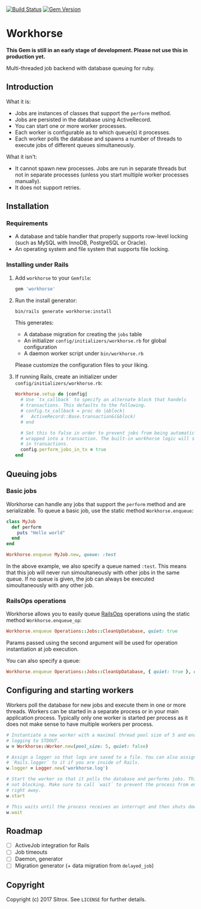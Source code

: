 [![Build Status](https://travis-ci.org/sitrox/workhorse.svg?branch=master)](https://travis-ci.org/sitrox/workhorse)
[![Gem Version](https://badge.fury.io/rb/workhorse.svg)](https://badge.fury.io/rb/workhorse)

# Workhorse

**This Gem is still in an early stage of development. Please not use this in production yet.**

Multi-threaded job backend with database queuing for ruby.

## Introduction

What it is:

* Jobs are instances of classes that support the `perform` method.
* Jobs are persisted in the database using ActiveRecord.
* You can start one or more worker processes.
* Each worker is configurable as to which queue(s) it processes.
* Each worker polls the database and spawns a number of threads to execute jobs
  of different queues simultaneously.

What it isn't:

* It cannot spawn new processes. Jobs are run in separate threads but not in
  separate processes (unless you start multiple worker processes manually).
* It does not support retries.

## Installation

### Requirements

* A database and table handler that properly supports row-level locking (such as
  MySQL with InnoDB, PostgreSQL or Oracle).
* An operating system and file system that supports file locking.

### Installing under Rails

1. Add `workhorse` to your `Gemfile`:

   ```ruby
   gem 'workhorse'
   ```

2. Run the install generator:

   ```bash
   bin/rails generate workhorse:install
   ```

   This generates:

   * A database migration for creating the `jobs` table
   * An initializer `config/initializers/workhorse.rb` for global configuration
   * A daemon worker script under `bin/workhorse.rb`

   Please customize the configuration files to your liking.

3. If running Rails, create an initializer under
   `config/initializers/workhorse.rb`:

   ```ruby
   Workhorse.setup do |config|
     # Use `tx_callback` to specify an alternate block that handels
     # transactions. This defaults to the following.
     # config.tx_callback = proc do |&block|
     #   ActiveRecord::Base.transaction&(&block)
     # end

     # Set this to false in order to prevent jobs from being automatically
     # wrapped into a transaction. The built-in workhorse logic will still run
     # in transactions.
     config.perform_jobs_in_tx = true
   end
   ```

## Queuing jobs

### Basic jobs

Workhorse can handle any jobs that support the `perform` method and are
serializable. To queue a basic job, use the static method `Workhorse.enqueue`:

```ruby
class MyJob
  def perform
    puts "Hello world"
  end
end

Workhorse.enqueue MyJob.new, queue: :test
```

In the above example, we also specify a queue named `:test`. This means that
this job will never run simoultaneously with other jobs in the same queue. If no
queue is given, the job can always be executed simoultaneously with any other
job.

### RailsOps operations

Workhorse allows you to easily queue
[RailsOps](https://github.com/sitrox/rails_ops) operations using the static
method `Workhorse.enqueue_op`:

```ruby
Workhorse.enqueue Operations::Jobs::CleanUpDatabase, quiet: true
```

Params passed using the second argument will be used for operation instantiation
at job execution.

You can also specify a queue:

```ruby
Workhorse.enqueue Operations::Jobs::CleanUpDatabase, { quiet: true }, queue: :maintenance
```

## Configuring and starting workers

Workers poll the database for new jobs and execute them in one or more threads.
Workers can be started in a separate process or in your main application
process. Typically only one worker is started per process as it does not make
sense to have multiple workers per process.

```ruby
# Instantiate a new worker with a maximal thread pool size of 5 and enabled
# logging to STDOUT.
w = Workhorse::Worker.new(pool_size: 5, quiet: false)

# Assign a logger so that logs are saved to a file. You can also assign
# `Rails.logger` to it if you are inside of Rails.
w.logger = Logger.new('workhorse.log')

# Start the worker so that it polls the database and performs jobs. This call is
# not blocking. Make sure to call `wait` to prevent the process from ending
# right away.
w.start

# This waits until the process receives an interrupt and then shuts down the
w.wait
```

## Roadmap

* [ ] ActiveJob integration for Rails
* [ ] Job timeouts
* [ ] Daemon, generator
* [ ] Migration generator (+ data migration from `delayed_job`)

## Copyright

Copyright (c) 2017 Sitrox. See `LICENSE` for further details.
